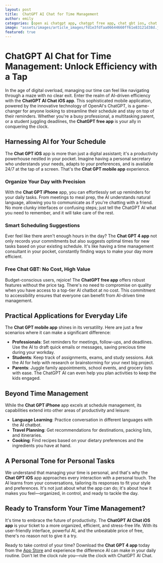 ```yaml
---
layout: post
title:  ChatGPT AI Chat for Time Management
author: emily
categories: [open ai chatgpt app, chatgpt free app, chat gbt ios, chat gpt mobile app, free chat gbt, chat gpt iphone, chat gpt 4 app]
image: "assets/images/article_images/fd1e3fdfaa06644660ff61e83121d38d.jpg"
featured: true
---
```


# ChatGPT AI Chat for Time Management: Unlock Efficiency with a Tap

In the age of digital overload, managing our time can feel like navigating through a maze with no clear exit. Enter the realm of AI-driven efficiency with the **ChatGPT AI Chat iOS app**. This sophisticated mobile application, powered by the innovative technology of OpenAI's ChatGPT, is a game-changer for anyone looking to streamline their schedule and stay on top of their reminders. Whether you're a busy professional, a multitasking parent, or a student juggling deadlines, the **ChatGPT free app** is your ally in conquering the clock.

## Harnessing AI for Your Schedule

The **Chat GPT iOS** app is more than just a digital assistant; it's a productivity powerhouse nestled in your pocket. Imagine having a personal secretary who understands your needs, adapts to your preferences, and is available 24/7 at the tap of a screen. That's the **Chat GPT mobile app** experience.

### Organize Your Day with Precision

With the **Chat GPT iPhone** app, you can effortlessly set up reminders for your daily tasks. From meetings to meal prep, the AI understands natural language, allowing you to communicate as if you're chatting with a friend. No more clunky interfaces or confusing steps; just tell the ChatGPT AI what you need to remember, and it will take care of the rest.

### Smart Scheduling Suggestions

Ever feel like there aren't enough hours in the day? The **Chat GPT 4 app** not only records your commitments but also suggests optimal times for new tasks based on your existing schedule. It's like having a time management consultant in your pocket, constantly finding ways to make your day more efficient.

### Free Chat GBT: No Cost, High Value

Budget-conscious users, rejoice! The **ChatGPT free app** offers robust features without the price tag. There's no need to compromise on quality when you have access to a top-tier AI chatbot at no cost. This commitment to accessibility ensures that everyone can benefit from AI-driven time management.

## Practical Applications for Everyday Life

The **Chat GPT mobile app** shines in its versatility. Here are just a few scenarios where it can make a significant difference:

- **Professionals**: Set reminders for meetings, follow-ups, and deadlines. Use the AI to draft quick emails or messages, saving precious time during your workday.
- **Students**: Keep track of assignments, exams, and study sessions. Ask the AI for help with research or brainstorming for your next big project.
- **Parents**: Juggle family appointments, school events, and grocery lists with ease. The ChatGPT AI can even help you plan activities to keep the kids engaged.

## Beyond Time Management

While the **Chat GPT iPhone** app excels at schedule management, its capabilities extend into other areas of productivity and leisure:

- **Language Learning**: Practice conversation in different languages with the AI chatbot.
- **Travel Planning**: Get recommendations for destinations, packing lists, and itineraries.
- **Cooking**: Find recipes based on your dietary preferences and the ingredients you have at hand.

## A Personal Tone for Personal Tasks

We understand that managing your time is personal, and that's why the **Chat GPT iOS** app approaches every interaction with a personal touch. The AI learns from your conversations, tailoring its responses to fit your style and preferences. It's not just about what the app can do; it's about how it makes you feel—organized, in control, and ready to tackle the day.

## Ready to Transform Your Time Management?

It's time to embrace the future of productivity. The **ChatGPT AI Chat iOS app** is your ticket to a more organized, efficient, and stress-free life. With its user-friendly interface, powerful AI, and the unbeatable price of free, there's no reason not to give it a try.

Ready to take control of your time? Download the **Chat GPT 4 app** today from the [App Store](https://apps.apple.com/us/app/ai-ask-chat-with-ai-bots/id6472484891) and experience the difference AI can make in your daily routine. Don't let the clock rule you—rule the clock with ChatGPT AI Chat.